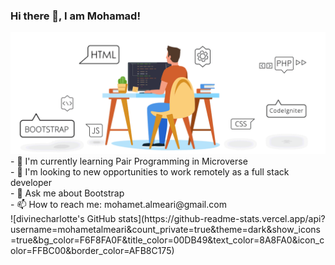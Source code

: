 ### Hi there 👋, I am Mohamad!
<img src="Pics/gif1.gif" alt="logo" width="auto"  height="auto" />
 <br/>
- 🌱 I'm currently learning Pair Programming in Microverse <br/>
- 👯 I'm looking to new opportunities to work remotely as a full stack developer <br/>
- 💬 Ask me about Bootstrap <br/>
- 📫 How to reach me: mohamet.almeari@gmail.com <br/>
![divinecharlotte's GitHub stats](https://github-readme-stats.vercel.app/api?username=mohametalmeari&count_private=true&theme=dark&show_icons=true&bg_color=F6F8FA0F&title_color=00DB49&text_color=8A8FA0&icon_color=FFBC00&border_color=AFB8C175)
